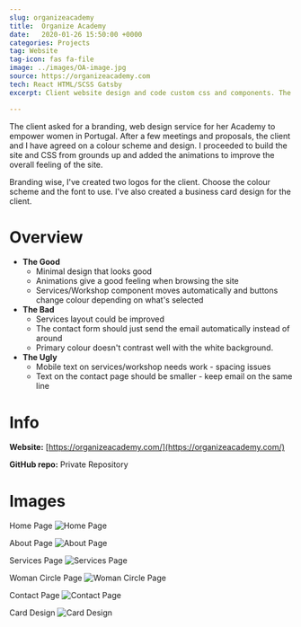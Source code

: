 ```yaml
---
slug: organizeacademy
title:  Organize Academy
date:   2020-01-26 15:50:00 +0000
categories: Projects
tag: Website
tag-icon: fas fa-file
image: ../images/OA-image.jpg
source: https://organizeacademy.com
tech: React HTML/SCSS Gatsby
excerpt: Client website design and code custom css and components. The website is an Academy for empowering women in Portugal.

---
```

The client asked for a branding, web design service for her Academy to empower women in Portugal. After a few meetings and proposals, the client and I have agreed on a colour scheme and design. I proceeded to build the site and CSS from grounds up and added the animations to improve the overall feeling of the site.

Branding wise, I've created two logos for the client. Choose the colour scheme and the font to use. I've also created a business card design for the client.

# Overview

- **The Good**
  - Minimal design that looks good
  - Animations give a good feeling when browsing the site
  - Services/Workshop component moves automatically and buttons change colour depending on what's selected
- **The Bad**
  - Services layout could be improved
  - The contact form should just send the email automatically instead of around
  - Primary colour doesn't contrast well with the white background.
- **The Ugly**
  - Mobile text on services/workshop needs work - spacing issues
  - Text on the contact page should be smaller - keep email on the same line

# Info

**Website:** [https://organizeacademy.com/](https://organizeacademy.com/)

**GitHub repo:** Private Repository

# Images

Home Page
![Home Page](../images/OA-home.png)

About Page
![About Page](../images/OA-about.png)

Services Page
![Services Page](../images/OA-services.png)

Woman Circle Page
![Woman Circle Page](../images/OA-womancircle.png)

Contact Page
![Contact Page](../images/OA-contacts.png)

Card Design
![Card Design](../images/OA-card.png)
